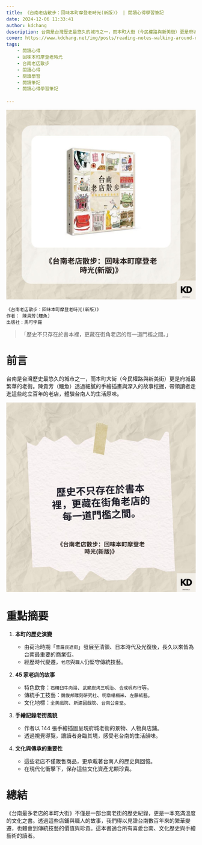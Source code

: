 ```yaml
---
title: 《台南老店散步：回味本町摩登老時光(新版)》 | 閱讀心得學習筆記
date: 2024-12-06 11:33:41
author: kdchang
description: 台南是台灣歷史最悠久的城市之一，而本町大街（今民權路與新美街）更是府城最繁華的老街。陳貴芳（鱷魚）透過細膩的手繪插畫與深入的故事挖掘，帶領讀者走進這些屹立百年的老店，體驗台南人的生活原味。
cover: https://www.kdchang.net/img/posts/reading-notes-walking-around-old-shops-in-tainan-1.jpg
tags: 
    - 閱讀心得
    - 回味本町摩登老時光
    - 台南老店散步
    - 閱讀心得
    - 閱讀學習
    - 閱讀筆記
    - 閱讀心得學習筆記

---
```


![](img/posts/reading-notes-walking-around-old-shops-in-tainan-1.jpg)

```
《台南老店散步：回味本町摩登老時光(新版)》
作者： 陳貴芳(鱷魚)  
出版社：馬可孛羅 
```

> 「歷史不只存在於書本裡，更藏在街角老店的每一道門檻之間。」

# 前言
台南是台灣歷史最悠久的城市之一，而本町大街（今民權路與新美街）更是府城最繁華的老街。陳貴芳（鱷魚）透過細膩的手繪插畫與深入的故事挖掘，帶領讀者走進這些屹立百年的老店，體驗台南人的生活原味。

![](img/posts/reading-notes-walking-around-old-shops-in-tainan-2.jpg)

# 重點摘要
1. **本町的歷史演變**
   - 由荷治時期「`普羅民遮街`」發展至清領、日本時代及光復後，長久以來皆為台南最重要的商業街。
   - 經歷時代變遷，`老店`與`職人`仍堅守傳統技藝。

2. **45 家老店的故事**
   - 特色飲食：`石精臼牛肉湯`、`武廟炭烤三明治`、`合成帆布行`等。
   - 傳統手工技藝：`魏俊邦雕刻研究社`、`明章榻榻米`、`左藤紙藝`。
   - 文化地標：`全美戲院`、`新建國戲院`、`台南公會堂`。

3. **手繪記錄老街風貌**
   - 作者以 144 張手繪插圖呈現府城老街的景物、人物與店鋪。
   - 透過視覺導覽，讓讀者身臨其境，感受老台南的生活韻味。

4. **文化與傳承的重要性**
   - 這些老店不僅販售商品，更承載著台南人的歷史與回憶。
   - 在現代化衝擊下，保存這些文化資產尤顯珍貴。

# 總結
《台南最多老店的本町大街》不僅是一部台南老街的歷史紀錄，更是一本充滿溫度的文化之書。透過這些店鋪與職人的故事，我們得以見證台南數百年來的繁華變遷，也體會到傳統技藝的價值與珍貴。這本書適合所有喜愛台南、文化歷史與手繪藝術的讀者。
